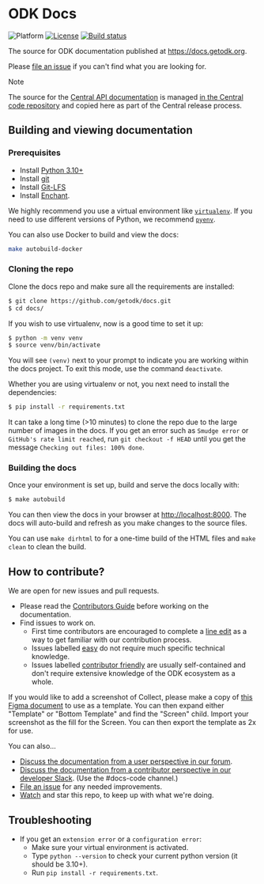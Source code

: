 # ODK Docs

![Platform](https://img.shields.io/badge/platform-Sphinx-blue.svg) [![License](https://img.shields.io/badge/license-CC%20BY%204.0-blue.svg)](https://creativecommons.org/licenses/by/4.0/) [![Build status](https://circleci.com/gh/getodk/docs.svg?style=shield)](https://circleci.com/gh/getodk/docs/)

The source for ODK documentation published at https://docs.getodk.org.

Please [file an issue](https://github.com/getodk/docs/issues) if you can't find what you are looking for.

> [!NOTE]
> The source for the [Central API documentation](https://docs.getodk.org/central-api/) is managed [in the Central code repository](https://github.com/getodk/central-backend/blob/master/docs/api.yaml) and copied here as part of the Central release process.

## Building and viewing documentation

### Prerequisites

 * Install [Python 3.10+](https://www.python.org/downloads/)
 * Install [git](https://git-scm.com/downloads)
 * Install [Git-LFS](https://git-lfs.github.com/)
 * Install [Enchant](https://abiword.github.io/enchant/).

We highly recommend you use a virtual environment like [`virtualenv`](https://virtualenv.pypa.io/en/stable/). If you need to use different versions of Python, we recommend [`pyenv`](https://github.com/pyenv/pyenv).

You can also use Docker to build and view the docs:

```bash
make autobuild-docker
```

### Cloning the repo

Clone the docs repo and make sure all the requirements are installed:

```bash
$ git clone https://github.com/getodk/docs.git
$ cd docs/
```

If you wish to use virtualenv, now is a good time to set it up:

```bash
$ python -m venv venv
$ source venv/bin/activate
```

You will see `(venv)` next to your prompt to indicate you are working within the docs project. To exit this mode, use the command `deactivate`.

Whether you are using virtualenv or not, you next need to install the dependencies:

```bash
$ pip install -r requirements.txt
```

It can take a long time (>10 minutes) to clone the repo due to the large number of images in the docs. If you get an error such as `Smudge error` or `GitHub's rate limit reached`, run `git checkout -f HEAD` until you get the message `Checking out files: 100% done`.

### Building the docs

Once your environment is set up, build and serve the docs locally with:

```bash
$ make autobuild
```

You can then view the docs in your browser at [http://localhost:8000](http://localhost:8000). The docs will auto-build and refresh as you make changes to the source files.

You can use `make dirhtml` to for a one-time build of the HTML files and `make clean` to clean the build.

## How to contribute?

We are open for new issues and pull requests.

 - Please read the [Contributors Guide](https://docs.getodk.org/contributing) before working on the documentation.
 - Find issues to work on.
    - First time contributors are encouraged to complete a [line edit](https://github.com/getodk/docs/issues/96) as a way to get familiar with our contribution process.
	- Issues labelled [easy](https://github.com/getodk/docs/labels/easy) do not require much specific technical knowledge.
	- Issues labelled [contributor friendly](https://github.com/getodk/docs/labels/contributor%20friendly) are usually self-contained and don't require extensive knowledge of the ODK ecosystem as a whole.

If you would like to add a screenshot of Collect, please make a copy of [this Figma document](https://www.figma.com/design/Hbk9VpMD9KSlLXHmhT3jwv/Collect-frame-for-docs?node-id=549-9&t=9KseMozGrZ12QXcc-0) to use as a template. You can then expand either "Template" or "Bottom Template" and find the "Screen" child. Import your screenshot as the fill for the Screen. You can then export the template as 2x for use.

You can also...

 - [Discuss the documentation from a user perspective in our forum](https://forum.getodk.org/c/development/documentation).
 - [Discuss the documentation from a contributor perspective in our developer Slack](slack.getodk.org). (Use the #docs-code channel.)
 - [File an issue](https://github.com/getodk/docs/issues) for any needed improvements.
 - [Watch](https://github.com/getodk/docs/subscription) and star this repo, to keep up with what we're doing.

## Troubleshooting
- If you get an `extension error` or a `configuration error`:
  - Make sure your virtual environment is activated.
  - Type `python --version` to check your current python version (it should be 3.10+).
  - Run `pip install -r requirements.txt`.
